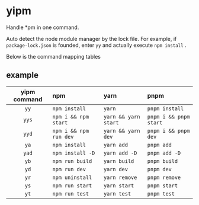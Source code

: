 # yipm

Handle \*pm in one command.

Auto detect the node module manager by the lock file.
For example, if `package-lock.json` is founded, enter `yy` and actually execute `npm install` .

Below is the command mapping tables

## example

| yipm command | npm                    | yarn                 | pnpm                   |
| :----------: | :--------------------- | :------------------- | :--------------------- |
|     `yy`     | `npm install`          | `yarn`               | `pnpm install`         |
|    `yys`     | `npm i && npm start`   | `yarn && yarn start` | `pnpm i && pnpm start` |
|    `yyd`     | `npm i && npm run dev` | `yarn && yarn dev`   | `pnpm i && pnpm dev`   |
|     `ya`     | `npm install`          | `yarn add`           | `pnpm add`             |
|    `yad`     | `npm install -D`       | `yarn add -D`        | `pnpm add -D`          |
|     `yb`     | `npm run build`        | `yarn build`         | `pnpm build`           |
|     `yd`     | `npm run dev`          | `yarn dev`           | `pnpm dev`             |
|     `yr`     | `npm uninstall`        | `yarn remove`        | `pnpm remove`          |
|     `ys`     | `npm run start`        | `yarn start`         | `pnpm start`           |
|     `yt`     | `npm run test`         | `yarn test`          | `pnpm test`            |
